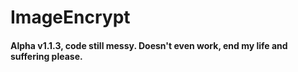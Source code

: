 # ImageEncrypt
#### Alpha v1.1.3, code still messy. Doesn't even work, end my life and suffering please.
